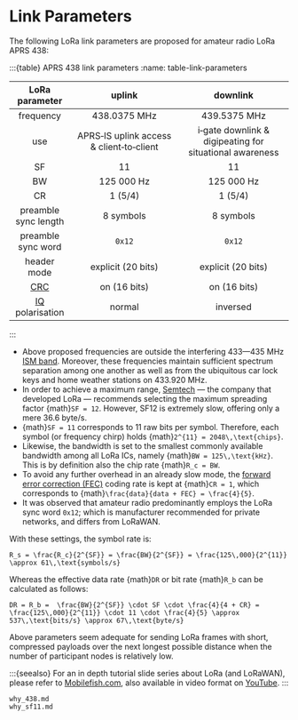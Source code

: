 # Link Parameters
The following LoRa link parameters are proposed for amateur radio LoRa APRS&nbsp;438:

:::{table} APRS 438 link parameters
:name: table-link-parameters

|LoRa parameter|uplink|downlink|
|:------------:|:----:|:------:|
|frequency|438.0375&nbsp;MHz|439.5375&nbsp;MHz|
|use|APRS‑IS&nbsp;uplink&nbsp;access & client‑to‑client|i‑gate&nbsp;downlink & digipeating for situational&nbsp;awareness|
|SF|11|11|
|BW|125&nbsp;000&nbsp;Hz|125&nbsp;000&nbsp;Hz|
|CR|1 (5/4)|1 (5/4)|
|preamble sync length|8&nbsp;symbols|8&nbsp;symbols|
|preamble sync&nbsp;word|`0x12`|`0x12`|
|header mode|explicit (20&nbsp;bits)|explicit (20&nbsp;bits)|
|[CRC](https://en.wikipedia.org/wiki/Cyclic_redundancy_check)|on (16&nbsp;bits)|on (16&nbsp;bits)|
|[IQ](https://en.wikipedia.org/wiki/In-phase_and_quadrature_components) polarisation|normal|inversed|
:::

- Above proposed frequencies are outside the interfering 433—435&nbsp;MHz [ISM band](https://en.wikipedia.org/wiki/ISM_radio_band). Moreover, these frequencies maintain sufficient spectrum separation among one another as well as from the ubiquitous car lock keys and home weather stations on 433.920&nbsp;MHz.
- In order to achieve a maximum range, [Semtech](https://en.wikipedia.org/wiki/Semtech) —&nbsp;the company that developed LoRa&nbsp;— recommends selecting the maximum spreading factor {math}`SF = 12`. However, SF12 is extremely slow, offering only a mere 36.6&nbsp;byte/s.
- {math}`SF = 11` corresponds to 11&nbsp;raw bits per symbol. Therefore, each symbol (or frequency chirp) holds {math}`2^{11} = 2048\,\text{chips}`.
- Likewise, the bandwidth is set to the smallest commonly available bandwidth among all LoRa ICs, namely {math}`BW = 125\,\text{kHz}`. This is by definition also the chip rate {math}`R_c = BW`.
- To avoid any further overhead in an already slow mode, the [forward error correction (FEC)](https://en.wikipedia.org/wiki/Error_correction_code#Forward_error_correction) coding rate is kept at {math}`CR = 1`, which corresponds to {math}`\frac{data}{data + FEC} = \frac{4}{5}`.
- It was observed that amateur radio predominantly employs the LoRa sync word `0x12`; which is manufacturer recommended for private networks, and differs from LoRaWAN.

With these settings, the symbol rate is:

```{math}
R_s = \frac{R_c}{2^{SF}} = \frac{BW}{2^{SF}} = \frac{125\,000}{2^{11}} \approx 61\,\text{symbols/s}
```

Whereas the effective data rate {math}`DR` or bit rate {math}`R_b` can be calculated as follows:

```{math}
DR = R_b =  \frac{BW}{2^{SF}} \cdot SF \cdot \frac{4}{4 + CR} = \frac{125\,000}{2^{11}} \cdot 11 \cdot \frac{4}{5} \approx 537\,\text{bits/s} \approx 67\,\text{byte/s}
```

Above parameters seem adequate for sending LoRa frames with short, compressed payloads over the next longest possible distance when the number of participant nodes is relatively low.

:::{seealso}
For an in depth tutorial slide series about LoRa (and LoRaWAN), please refer to [Mobilefish.com](https://www.mobilefish.com/developer/lorawan/lorawan_quickguide_tutorial.html), also available in video format on [YouTube](https://youtube.com/playlist?list=PLmL13yqb6OxdeOi97EvI8QeO8o-PqeQ0g).
:::

```{toctree}
why_438.md
why_sf11.md
```
